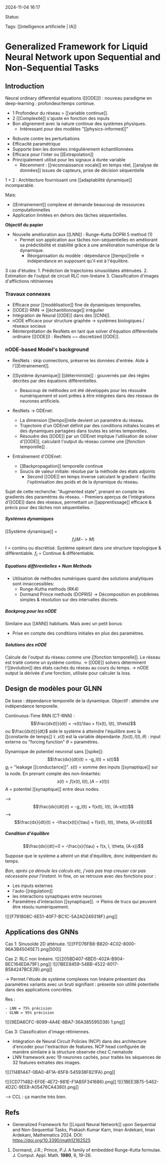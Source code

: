 2024-11-04 16:17

Status:

Tags: [[intelligence artificielle | IA]] 

# Generalized Framework for Liquid Neural Network upon Sequential and Non-Sequential Tasks


## Introduction 
Neural ordinary differential equations ([[ODE]]) : nouveau paradigme en deep-learning : profondeur/temps continue.

- 1 Profondeur du réseau = [[variable continue]]. 
- 2 [[Complexité]] s'ajuste en fonction des inputs 
- Bon alignement avec la nature continue des systèmes physiques.
	- Intéressant pour des modèles "[[physics-informed]]" 
* Robuste contre les perturbations 
* Efficacité paramétrique
* Supporte bien les données irrégulièrement échantillonnées 
* Efficace pour l'inter ou [[Extrapolation]]
* Principalement utilisé pour les signaux à durée variable 
	* Récemment : [[reconnaissance vocale]] en temps réel, [[analyse de données]] issues de capteurs, prise de décision séquentielle 

1 + 2 : Architecture fournissant une [[adaptabilité dynamique]] incomparable.

Mais:
- [[Entrainement]] complexe et demande beaucoup de ressources computationnelles 
- Application limitées en dehors des tâches séquentielles.

**Objectif du papier** 
- Nouvelle amélioration aux [[LNN]] : Runge-Kutta DOPRI 5 method (1)
	- Permet son application aux tâches non-séquentielles en améliorant sa prédictibilité et stabilité grâce à une amélioration numérique de la dynamique. 
		- Réorganisation du modèle : dépendance [[tempo]]relle -> indépendance en supposant qu'il est à l'équilibre. 

3 cas d'études:
	1. Prédiction de trajectoires sinusoïdales atténuées. 
	2. Estimation de l'output de circuit RLC non-linéaire
	3. Classification d'images d'afflictions rétiniennes 

### Travaux connexes 
- Efficace pour [[modélisation]] fine de dynamiques temporelles. 
- [[ODE]]-RNN -> [[échantillonnage]] irrégulier
- Intégration de Neural [[ODE]] dans des [[CNN]].
- nODE efficace pour structure graphée -> systèmes biologiques / réseaux sociaux
- Réinterprétation de ResNets en tant que solver d'équation différentielle ordinaire ([[ODE]]) : ResNets ~~ discretized [[ODE]].
### nODE-based Model's background

- ResNets : skip connections, préserve les données d'entrée. Aide à l'[[Entrainement]].

- [[Système dynamique]] [[déterministe]] : gouvernés par des règles décrites par des équations différentielles. 
	- Beaucoup de méthodes ont été développés pour les résoudre numériquement et sont prêtes à être intégrées dans des réseaux de neurones artificiels. 

- ResNets -> ODEnet:
	- La dimension [[tempo]]relle devient un paramètre du réseau.
	- Trajectoire d'un ODEnet définit par des conditions initiales locales et des dynamiques partagées dans toutes les séries temporelles. 
	- Résoudre des [[ODE]] par un ODEnet implique l'utilisation de solver d'[[ODE]], calculant l'output du réseau comme une [[fonction temporelle]] . 
- Entraînement d'ODEnet:
	- [[Backpropagation]] temporelle continue
	- Soucis de valeur initiale: résolue par la méthode des états adjoints
		- Second [[ODE]] en temps inverse calculant le gradient : facilite l'optimisation des poids et de la dynamique du réseau.

Sujet de cette recherche: "Augmented state", prenant en compte les gradients des paramètres du réseau.
	- Premiers aperçus de l'intégrations d'[[ODE]] dans des réseaux, permettant un [[apprentissage]] efficace & précis pour des tâches non séquentielles.

##### Systèmes dynamiques

[[Système dynamique]] = $$f_t(M->M)$$ $t$ = continu ou discrétisé. 
Système opérant dans une structure topologique & différentiable.
$f_t$ = Continue & différentiable. 

##### Equations différentielles  + Num Methods

- Utilisation de méthodes numériques quand des solutions analytiques sont innaccessibles:
	- Runge-Kutha methods (RK4)
	- Dormand Prince methods (DOPRI5) 
-> Décomposition en problèmes simples & résolution sur des intervalles discrets.

##### Backprog pour les nODE

Similaire aux [[ANN]] habituels. Mais avec un petit bonus:
- Prise en compte des conditions initiales en plus des paramètres.

##### Solutions des nODE

Calcule de l'output du réseau comme une [[fonction temporelle]]. Le réseau est traité comme un système continu. 
		-> [[ODE]] solvers déterminent l'[[évolution]] des états cachés du réseau au cours du temps. 
		-> nODE output la dérivée d'une fonction, utilisée pour calculer la loss. 

## Design de modèles pour GLNN

De base : dépendance temporelle de la dynamique. Objectif : atteindre une indépendance temporelle. 

Continuous-Time RNN (CT-RNN) : $$\frac{dx(t)}{dt} = -x(t)/\tau + f(x(t), I(t), \theta)$$ 
ou $\frac{dx(t)}{dt}$  aide le système à atteindre l'équilibre avec la [[constante de temps]] $\tau$.
$x(t)$ est la variable dépendante. 
$f(x(t), I(t), \theta)$ : input externe ou "forcing function"
$\theta$ = paramètres.

Dynamique de potentiel neuronal sans [[spike]]: $$\frac{dx}{dt}(t) = -g_l(t) + s(t)$$
$g_l$ = "leakage [[conductance]]".
$s(t)$ = somme des inputs [[synaptique]] sur la node. En prenant compte des non-linéarités: $$s(t) = f(x(t), I(t), (A-x(t)))$$ 
$A$ = potentiel [[synaptique]] entre deux nodes. 

--> $$\frac{dx}{dt}(t) = -g_l(t) + f(x(t), I(t), (A-x(t))$$
--> $$\frac{dx}{dt}(t) = -\frac{x(t)}{\tau} + f(x(t), I(t), \theta, (A-x(t)))$$
##### Condition d'équilibre
$$\frac{dx}{dt}=0 = -\frac{x}{\tau} + f(x, I, \theta, (A-x))$$

Suppose que le système a atteint un état d'équilibre, donc indépendant du temps. 


*Bon, après ça déroule les calculs etc, j'vais pas trop creuser car pas nécessaire pour l'instant.*
In fine, on se retrouve avec des fonctions pour : 
- Les inputs externes
- l'auto-[[régulation]]
- les interactions synaptiques entre neurones
- Paramètres d'interaction [[synaptique]].
-> Pleins de trucs qui peuvent être résolu numériquement. 

![[{F791808C-6E51-40F7-BC1C-5A2AD249318F}.png]]

## Applications des GNNs 

Cas 1: Sinusoïde 2D atténuée.
![[{FFD76FB8-B820-4C02-8000-96A3B45045E7}.png|500]]

Cas 2:  RLC non linéaire.
![[{205BD407-6BD5-402A-B904-BEC164EDA79F}.png]]
![[{1BEE8459-54BB-4522-8017-B584247BCE2B}.png]]

-> Permet l'étude de système complexes non linéaire présentant des paramètres variants avec un bruti signifiant : présente son utilité potentielle dans des applications concrètes.

Res :

	- LNN = 75% précision
	- GLNN = 95% précision

![[{9EDA6CFC-8099-4A4E-8BA7-36A385595D38} 1.png]]

Cas 3: Classification d'image rétiniennes. 

- Intégration de Neural Circuit Policies (NCP) dans des architecture d'encoder pour l'extraction de features. NCP head configurée de manière similaire à la structure observée chez C.nematode
- LNN framework avec 19 neurones cachés, pour traités les séquences de 32 features extraites des images. 

![[{114B1447-0BA0-4F1A-85F8-545938F821FA}.png]]

![[{CD7714B2-EF0E-4E72-981E-F1AB5F341686}.png]]
![[{1BEE3B75-5462-4D2C-9EE8-A05476CA4380}.png]]


--> CCL : ça marche très bien.

## Refs

- Generalized Framework for [[Liquid Neural Network]] upon Sequential and Non-Sequential Tasks, Prakash Kumar Karn, Iman Ardekani, Iman Ardekani, Mathematics 2024. DOI: https://doi.org/10.3390/math12162525

1. Dormand, J.R.; Prince, P.J. A family of embedded Runge-Kutta formulae. J. Comput. Appl. Math. **1980**, 6, 19–26.
